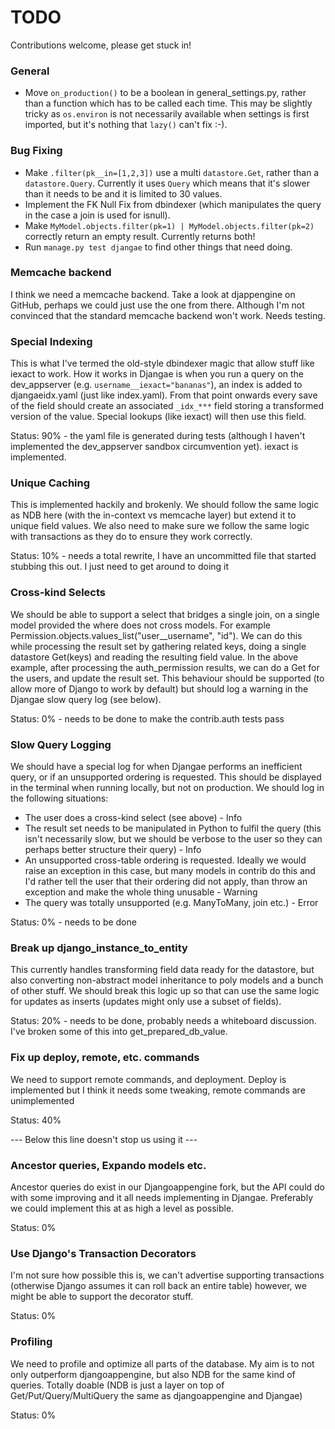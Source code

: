 
# TODO

Contributions welcome, please get stuck in!

### General

* Move `on_production()` to be a boolean in general_settings.py, rather than a function which has to be called each
  time.  This may be slightly tricky as `os.environ` is not necessarily available when settings is first imported, but
  it's nothing that `lazy()` can't fix :-).

### Bug Fixing

* Make `.filter(pk__in=[1,2,3])` use a multi `datastore.Get`, rather than a `datastore.Query`.  Currently it uses
  `Query` which means that it's slower than it needs to be and it is limited to 30 values.
* Implement the FK Null Fix from dbindexer (which manipulates the query in the case a join is used for isnull).
* Make `MyModel.objects.filter(pk=1) | MyModel.objects.filter(pk=2)` correctly return an empty result.
  Currently returns both!
* Run `manage.py test djangae` to find other things that need doing.


### Memcache backend

I think we need a memcache backend. Take a look at djappengine on GitHub, perhaps we could just use the one from there.
Although I'm not convinced that the standard memcache backend won't work. Needs testing.


### Special Indexing

This is what I've termed the old-style dbindexer magic that allow stuff like iexact to work. How it works in Djangae is
when you run a query on the dev_appserver (e.g. `username__iexact="bananas"`), an index is added to djangaeidx.yaml
(just like index.yaml). From that point onwards every save of the field should create an associated `_idx_***` field
storing a transformed version of the value. Special lookups (like iexact) will then use this field.

Status: 90% - the yaml file is generated during tests (although I haven't implemented the dev_appserver sandbox
circumvention yet). iexact is implemented.

### Unique Caching

This is implemented hackily and brokenly. We should follow the same logic as NDB here (with the in-context vs memcache
layer) but extend it to unique field values. We also need to make sure we follow the same logic with transactions as
they do to ensure they work correctly.

Status: 10% - needs a total rewrite, I have an uncommitted file that started stubbing this out. I just need to get
around to doing it

### Cross-kind Selects

We should be able to support a select that bridges a single join, on a single model provided the where does not cross
models. For example Permission.objects.values_list("user__username", "id"). We can do this while processing the result
set by gathering related keys, doing a single datastore Get(keys) and reading the resulting field value. In the above
example, after processing the auth_permission results, we can do a Get for the users, and update the result set. This
behaviour should be supported (to allow more of Django to work by default) but should log a warning in the Djangae slow
query log (see below).

Status: 0% - needs to be done to make the contrib.auth tests pass

### Slow Query Logging

We should have a special log for when Djangae performs an inefficient query, or if an unsupported ordering is requested.
This should be displayed in the terminal when running locally, but not on production. We should log in the following
situations:

 - The user does a cross-kind select (see above) - Info
 - The result set needs to be manipulated in Python to fulfil the query (this isn't necessarily slow, but we should be
   verbose to the user so they can perhaps better structure their query) - Info
 - An unsupported cross-table ordering is requested. Ideally we would raise an exception in this case, but many models
   in contrib do this and I'd rather tell the user that their ordering did not apply, than throw an exception and make
   the whole thing unusable - Warning
 - The query was totally unsupported (e.g. ManyToMany, join etc.) - Error

Status: 0% - needs to be done

### Break up django_instance_to_entity

This currently handles transforming field data ready for the datastore, but also converting non-abstract model
inheritance to poly models and a bunch of other stuff. We should break this logic up so that can use the same logic
for updates as inserts (updates might only use a subset of fields).

Status: 20% - needs to be done, probably needs a whiteboard discussion. I've broken some of this into
get_prepared_db_value.

### Fix up deploy, remote, etc. commands

We need to support remote commands, and deployment. Deploy is implemented but I think it needs some tweaking, remote
commands are unimplemented

Status: 40%

--- Below this line doesn't stop us using it ---

### Ancestor queries, Expando models etc.

Ancestor queries do exist in our Djangoappengine fork, but the API could do with some improving and it all needs
implementing in Djangae. Preferably we could implement this at as high a level as possible.

Status: 0%

### Use Django's Transaction Decorators

I'm not sure how possible this is, we can't advertise supporting transactions (otherwise Django assumes it can roll
back an entire table) however, we might be able to support the decorator stuff.

Status: 0%

### Profiling

We need to profile and optimize all parts of the database. My aim is to not only outperform djangoappengine, but also
NDB for the same kind of queries. Totally doable (NDB is just a layer on top of Get/Put/Query/MultiQuery the same as
djangoappengine and Djangae)

Status: 0%
